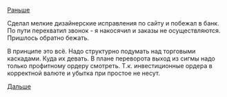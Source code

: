 [Раньше](2016.08.03.md)

Сделал мелкие дизайнерские исправления по сайту и побежал в банк.
По пути перехватил звонок - я накосячил и заказы не осуществляются. Пришлось обратно бежать.

В принципе это всё.
Надо структурно подумать над торговыми каскадами. Куда их девать.
В плане переворота выход из сигмы надо только профитному ордеру смотреть.
Т.к. инвестиционные ордера в корректной валюте и убытка при простое не несут.

[Дальше](2016.08.10.md)